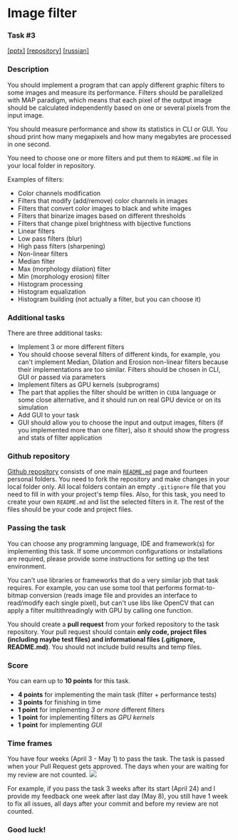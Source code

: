 # Image filter
### Task #3
[[pptx]](https://www.dropbox.com/s/cpjm9szra28zm1y/Task%203.pptx?dl=0) [[repository]](https://github.com/Andrew414/filtertask) [[russian]](https://github.com/Andrew414/filtertask/blob/master/README.rus.md)

### Description
You should implement a program that can apply different graphic filters to some images and measure its performance. Filters should be parallelized with MAP paradigm, which means that each pixel of the output image should be calculated independently based on one or several pixels from the input image. 

You should measure performance and show its statistics in CLI or GUI. You shoud print how many megapixels and how many megabytes are processed in one second.

You need to choose one or more filters and put them to `README.md` file in your local folder in repository. 

Examples of filters:
* Color channels modification
 * Filters that modify (add/remove) color channels in images
 * Filters that convert color images to black and white images
 * Filters that binarize images based on different thresholds
 * Filters that change pixel brightness with bijective functions
* Linear filters
 * Low pass filters (blur)
 * High pass filters (sharpening)
* Non-linear filters
 * Median filter
 * Max (morphology dilation) filter
 * Min (morphology erosion) filter
* Histogram processing
 * Histogram equalization
 * Histogram building (not actually a filter, but you can choose it)
 
 
### Additional tasks
There are three additional tasks:
* Implement 3 or more different filters
 * You should choose several filters of different kinds, for example, you can't implement Median, Dilation and Erosion non-linear filters because their implementations are too similar. Filters should be chosen in CLI, GUI or passed via parameters
* Implement filters as GPU kernels (subprograms)
 * The part that applies the filter should be written in `CUDA` language or some close alternative, and it should run on real GPU device or on its simulation
* Add GUI to your task
 * GUI should allow you to choose the input and output images, filters (if you implemented more than one filter), also it should show the progress and stats of filter application

### Github repository
[Github repository](https://github.com/Andrew414/filtertask) consists of one main [`README.md`](https://github.com/Andrew414/filtertask/blob/master/README.md) page and fourteen personal folders. You need to fork the repository and make changes in your local folder only. All local folders contain an empty `.gitignore` file that you need to fill in with your project's temp files. Also, for this task, you need to create your own `README.md` and list the selected filters in it. The rest of the files should be your code and project files.

### Passing the task
You can choose any programming language, IDE and framework(s) for implementing this task. If some uncommon configurations or installations are required, please provide some instructions for setting up the test environment. 

You can't use libraries or frameworks that do a very similar job that task requires. For example, you can use some tool that performs format-to-bitmap conversion (reads image file and provides an interface to read/modify each single pixel), but can't use libs like OpenCV that can apply a filter multithreadingly with GPU by calling one function.

You should create a **pull request** from your forked repository to the task repository. Your pull request should contain **only code, project files (including maybe test files) and informational files (.gitignore, README.md)**. You should not include build results and temp files.

### Score
You can earn up to **10 points** for this task.
- **4 points** for implementing the main task (filter + performance tests)
- **3 points** for finishing in time
- **1 point** for implementing *3 or more* different filters
- **1 point** for implementing filters as *GPU kernels*
- **1 point** for implementing *GUI*

### Time frames
You have four weeks (April 3 - May 1) to pass the task. The task is passed when your Pull Request gets approved. The days when your are waiting for my review are not counted. 
![ ](https://i.snag.gy/lPOzf7.jpg)

For example, if you pass the task 3 weeks after its start (April 24) and I provide my feedback one week after last day (May 8), you still have 1 week to fix all issues, all days after your commit and before my review are not counted.


### Good luck!
